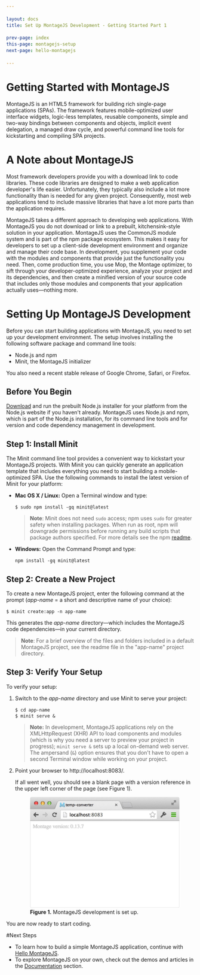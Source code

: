 ```yaml
---

layout: docs
title: Set Up MontageJS Development - Getting Started Part 1

prev-page: index
this-page: montagejs-setup
next-page: hello-montagejs

---
```


# Getting Started with MontageJS

MontageJS is an HTML5 framework for building rich single-page applications (SPAs). The framework features mobile-optimized user interface widgets, logic-less templates, reusable components, simple and two-way bindings between components and objects, implicit event delegation, a managed draw cycle, and powerful command line tools for kickstarting and compiling SPA projects.

# A Note about MontageJS
Most framework developers provide you with a download link to code libraries. These code libraries are designed to make a web application developer's life easier. Unfortunately, they typically also include a lot more functionality than is needed for any given project. Consequently, most web applications tend to include massive libraries that have a lot more parts than the application requires.

MontageJS takes a different approach to developing web applications. With MontageJS you do not download or link to a prebuilt, kitchensink-style solution in your application. MontageJS uses the CommonJS module system and is part of the npm package ecosystem. This makes it easy for developers to set up a client-side development environment and organize and manage their code base. In development, you supplement your code with the modules and components that provide just the functionality you need. Then, come production time, you use Mop, the Montage optimizer, to sift through your developer-optimized experience, analyze your project and its dependencies, and then create a minified version of your source code that includes only those modules and components that your application actually uses—nothing more.

# Setting Up MontageJS Development

Before you can start building applications with MontageJS, you need to set up your development environment. The setup involves installing the following software package and command line tools:

* Node.js and npm
* Minit, the MontageJS initializer

You also need a recent stable release of Google Chrome, Safari, or Firefox.

## Before You Begin

<a href="http://nodejs.org/download/" target="_blank">Download</a> and run the prebuilt Node.js installer for your platform from the Node.js website if you haven't already. MontageJS uses Node.js and npm, which is part of the Node.js installation, for its command line tools and for version and code dependency management in development.

## Step 1: Install Minit

The Minit command line tool provides a convenient way to kickstart your MontageJS projects. With Minit you can quickly generate an application template that includes everything you need to start building a mobile-optimized SPA. Use the following commands to install the latest version of Minit for your platform:

* **Mac OS X / Linux:** Open a Terminal window and type:

    ```
    $ sudo npm install -gq minit@latest
    ```

    > **Note**: Minit does not need `sudo` access; npm uses `sudo` for greater safety when installing packages. When run as root, npm will downgrade permissions before running any build scripts that package authors specified. For more details see the npm <a href="https://npmjs.org/doc/README.html" target="_blank">readme</a>.

* **Windows:** Open the Command Prompt and type:

    ```
    npm install -gq minit@latest
    ```

## Step 2: Create a New Project

To create a new MontageJS project, enter the following command at the prompt (<em>app-name</em> = a short and descriptive name of your choice):

```
$ minit create:app -n app-name
```

This generates the _app-name_ directory—which includes the MontageJS code dependencies—in your current directory.

>**Note**: For a brief overview of the files and folders included in a default MontageJS project, see the readme file in the "app-name" project directory.


## Step 3: Verify Your Setup

To verify your setup:

1. Switch to the _app-name_ directory and use Minit to serve your project:

    ```
    $ cd app-name
    $ minit serve &
    ```

    >**Note:** In development, MontageJS applications rely on the XMLHttpRequest (XHR) API to load components and modules (which is why you need a server to preview your project in progress); `minit serve &` sets up a local on-demand web server. The ampersand (`&`) option ensures that you don't have to open a second Terminal window while working on your project.

2. Point your browser to http://localhost:8083/.

    If all went well, you should see a blank page with a version reference in the upper left corner of the page (see Figure 1).
    
    <figure>
    	<img src="/images/docs/montagejs-setup/fig01.jpg" alt="MontageJS development is set up." style="width: 451px;">
    	<figcaption><strong>Figure 1.</strong> MontageJS development is set up.</figcaption>
    </figure>
        
You are now ready to start coding.

#Next Steps

* To learn how to build a simple MontageJS application, continue with [Hello MontageJS](http://montagejs.org/docs/hello-montagejs.html).
* To explore MontageJS on your own, check out the demos and articles in the [Documentation](http://montagejs.org/docs/) section.

